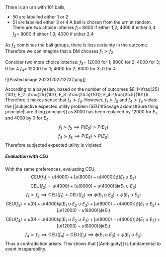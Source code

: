 There is an urn with 101 balls, 
- 50 are labelled either 1 or 2
- 51 are labelled either 3 or 4
A ball is chosen from the urn at random. There are two choice lotteries
$f_1=$ 8000 if either 1,2; 4000 if either 3,4
$f_2=$ 8000 if either 1,3; 4000 if either 2,4

As $f_2$ combines the ball groups, there is less certainty in the outcome. Therefore we can imagine that a DM chooses $f_1\succ f_2$

Consider two more choice lotteries:
$f_3=$ 12000 for 1; 8000 for 2; 4000 for 3; 0 for 4
$f_4=$ 12000 for 1; 4000 for 2; 8000 for 3; 0 for 4

![[Pasted image 20231202212737.png]]

According to a bayesian, based on the number of outcomes $E_1=\frac{25}{101}; E_2=\frac{25}{101}; E_3=\frac{25.5}{101}; E_4=\frac{25.5}{101}$
Therefore it makes sense that $f_4\succ f_3$. However, $f_1\succ f_2$ and $f_4\succ f_3$ violate the [[subjective expected utility problem (SEU)#Savage axioms#Sure thing principle|sure thing principle]] as 8000 has been replaced by 12000 for $E_1$ and 4000 by 0 for $E_4$. $$f_1\succ f_2\implies P(E_2)>P(E_3)$$$$f_4\succ f_3\implies P(E_3)>P(E_2)$$Therefore subjected expected utility is violated

##### Evaluation with CEU
With the same preferences, evaluating CEU,
$$\text{CEU}(f_1)=u(4000)+[u(8000)-u(4000)]\phi(E_1\cup E_2)$$$$\text{CEU}(f_2)=u(4000)+[u(8000)-u(4000)]\phi(E_1\cup E_3)$$$$f_1\succ f_2 \implies \text{CEU}(f_1)>\text{CEU}(f_2)\implies \phi(E_1\cup E_2)>\phi(E_1\cup E_3)$$$$\text{CEU}(f_3)=u(0)+u(4000)\phi(E_1\cup E_2\cup E_3)+[u(8000)-u(4000)]\phi(E_1\cup E_2)+[u(12000)-u(8000)]\phi(E_1)$$$$\text{CEU}(f_4)=u(0)+u(4000)\phi(E_1\cup E_2\cup E_3)+[u(8000)-u(4000)]\phi(E_1\cup E_3)+[u(12000)-u(8000)]\phi(E_1)$$$$f_4\succ f_3 \implies \text{CEU}(f_4)>\text{CEU}(f_3)\implies \phi(E_1\cup E_3)>\phi(E_1\cup E_2)$$Thus a contradiction arises. This shows that [[Ambiguity]] is fundamental to event inseparability.
